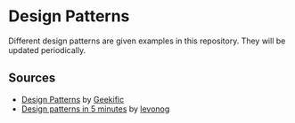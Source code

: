 # Design Patterns

Different design patterns are given examples in this repository.
They will be updated periodically.

## Sources

- [Design Patterns](https://www.youtube.com/playlist?list=PLlsmxlJgn1HJpa28yHzkBmUY-Ty71ZUGc) by [Geekific](https://www.youtube.com/@geekific)
- [Design patterns in 5 minutes](https://www.youtube.com/playlist?list=PLWGY69Afe7QaO9KUWiMdzQX8d-Ea-N9an) by [levonog](https://www.youtube.com/@levonog)